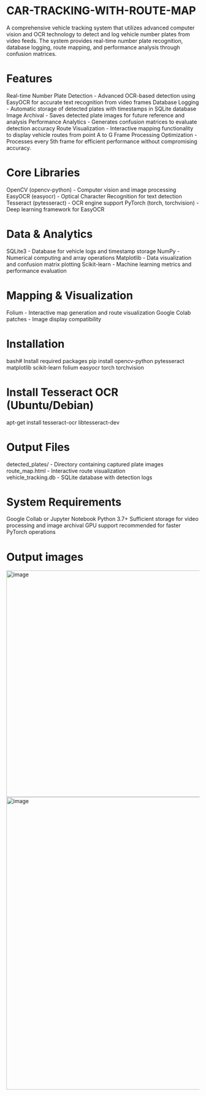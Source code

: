 # CAR-TRACKING-WITH-ROUTE-MAP

A comprehensive vehicle tracking system that utilizes advanced computer vision and OCR technology to detect and log vehicle number plates from video feeds. The system provides real-time number plate recognition, database logging, route mapping, and performance analysis through confusion matrices.


# Features

Real-time Number Plate Detection - Advanced OCR-based detection using EasyOCR for accurate text recognition from video frames
Database Logging - Automatic storage of detected plates with timestamps in SQLite database
Image Archival - Saves detected plate images for future reference and analysis
Performance Analytics - Generates confusion matrices to evaluate detection accuracy
Route Visualization - Interactive mapping functionality to display vehicle routes from point A to G
Frame Processing Optimization - Processes every 5th frame for efficient performance without compromising accuracy.

# Core Libraries

OpenCV (opencv-python) - Computer vision and image processing
EasyOCR (easyocr) - Optical Character Recognition for text detection
Tesseract (pytesseract) - OCR engine support
PyTorch (torch, torchvision) - Deep learning framework for EasyOCR

# Data & Analytics

SQLite3 - Database for vehicle logs and timestamp storage
NumPy - Numerical computing and array operations
Matplotlib - Data visualization and confusion matrix plotting
Scikit-learn - Machine learning metrics and performance evaluation

# Mapping & Visualization

Folium - Interactive map generation and route visualization
Google Colab patches - Image display compatibility


# Installation
bash# Install required packages
pip install opencv-python pytesseract matplotlib scikit-learn folium easyocr torch torchvision

# Install Tesseract OCR (Ubuntu/Debian)
apt-get install tesseract-ocr libtesseract-dev

# Output Files

detected_plates/ - Directory containing captured plate images    
route_map.html - Interactive route visualization      
vehicle_tracking.db - SQLite database with detection logs

# System Requirements

Google Collab or Jupyter Notebook
Python 3.7+
Sufficient storage for video processing and image archival
GPU support recommended for faster PyTorch operations

# Output images
<img width="677" height="590" alt="image" src="https://github.com/user-attachments/assets/994fa8c6-e76c-425e-b1b9-b867447b20d1" />
<img width="1184" height="762" alt="image" src="https://github.com/user-attachments/assets/026bb7da-5550-4d89-b745-5545f3319ab1" />


